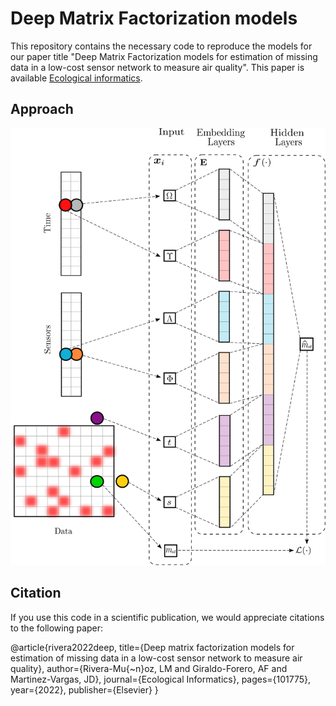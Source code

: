 # Deep Matrix Factorization models

This repository contains the necessary code to reproduce the models for our paper title "Deep Matrix Factorization models for estimation of missing data in a low-cost sensor network to measure air quality". This paper is available [Ecological informatics](https://www.sciencedirect.com/science/article/pii/S1574954122002254?dgcid=author).

## Approach

![DMF_4](https://github.com/andresgiraldo3312/DMF/blob/main/Images/DMF_4.svg)


## Citation

If you use this code in a scientific publication, we would appreciate citations to the following paper:

@article{rivera2022deep,
  title={Deep matrix factorization models for estimation of missing data in a low-cost sensor network to measure air quality},
  author={Rivera-Mu{\~n}oz, LM and Giraldo-Forero, AF and Martinez-Vargas, JD},
  journal={Ecological Informatics},
  pages={101775},
  year={2022},
  publisher={Elsevier}
}
